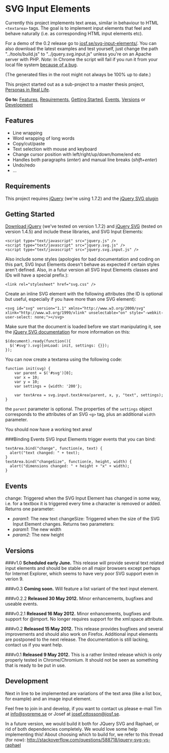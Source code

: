 SVG Input Elements
==================

Currently this project implements text areas, similar in behaviour to HTML 
`<textarea>` tags. The goal is to implement input elements that feel and 
behave naturally (i.e. as corresponding HTML input elements etc). 

For a demo of the 0.2 release go to 
[josf.se/svg-input-elements/](http://josf.se/svg-input-elements/). You can 
also download the latest examples and test yourself, just change the path 
"../tools/build.js" to "../jquery.svg.input.js" unless you're on an Apache 
server with PHP. _Note:_ In Chrome the script will fail if you run it from 
your local file system 
[because of a bug](http://code.google.com/p/chromium/issues/detail?id=49001). 

(The generated files in the root might not always be 100% up to date.) 

This project started out as a sub-project to a master thesis project, 
[Personas in Real Life](http://personasinreallife.tumblr.com).

__Go to:__ [Features](#features-), [Requirements](#requirements), 
[Getting Started](#getting-started), [Events](#events), [Versions](#versions) 
or [Development](#development)

Features 
--------
* Line wrapping
* Word wrapping of long words
* Copy/cut/paste
* Text selection with mouse and keyboard
* Change cursor position with left/right/up/down/home/end etc
* Handles both paragraphs (_enter_) and manual line breaks (_shift+enter_)
* Undo/redo
* ...

Requirements
------------
This project requires [jQuery](http://docs.jquery.com/Downloading_jQuery) 
(we're using 1.7.2) and the 
[jQuery SVG plugin](http://keith-wood.name/svg.html)

Getting Started
---------------
[Download jQuery](http://jquery.com/) (we've tested on version 1.7.2) and 
[jQuery SVG](http://keith-wood.name/svg.html) (tested on version 1.4.5) and 
include these libraries, and SVG Input Elements: 
```
<script type="text/javascript" src="jquery.js" />
<script type="text/javascript" src="jquery.svg.js" />
<script type="text/javascript" src="jquery.svg.input.js" />
```
Also include some styles (apologies for bad documentation and coding on this 
part, SVG Input Elements doesn't behave as expected if certain styles aren't 
defined. Also, in a futur version all SVG Input Elements classes and IDs will 
have a special prefix.):
```
<link rel="stylesheet" href="svg.css" />
```
Create an inline SVG element with the following attributes (the ID is optional
but useful, especially if you have more than one SVG element): 
```
<svg id="svg" version="1.1" xmlns="http://www.w3.org/2000/svg" xlink="http://www.w3.org/1999/xlink" unselectable="on" style="-webkit-user-select: none;"></svg>
```
Make sure that the document is loaded before we start manipulating it, see the
[jQuery SVG documentation](http://keith-wood.name/svgRef.html) for more 
information on this: 
```
$(document).ready(function(){
  $('#svg').svg({onLoad: init, settings: {}});  
});
```

You can now create a textarea using the following code: 
```
function init(svg) {
    var parent = $('#svg')[0]; 
    var x = 10; 
    var y = 10; 
    var settings = {width: '200'}; 

    var textArea = svg.input.textArea(parent, x, y, "text", settings);
}
```
the `parent` parameter is optional. The properties of the `settings` object 
corresponds to the attributes of an SVG `<g>` tag, plus an additional `width` 
parameter. 
 
You should now have a working text area!

###Binding Events
SVG Input Elements trigger events that you can bind: 
```
textArea.bind("change", function(e, text) {
  alert("text changed: " + text);
}
textArea.bind("changeSize", function(e, height, width) {
  alert("dimensions changed: " + height + "x" + width);
}
```

Events
------
change: Triggered when the SVG Input Element has changed in some way, i.e. for
a textbox it is triggered every time a character is removed or added. Returns 
one parameter: 
  * _param1_: The new text
changeSize: Triggered when the size of the SVG Input Element changes. Returns 
two parameters: 
  * _param1_: The new width
  * _param2_: The new height

Versions
--------
###v1.0
__Scheduled early June.__ This release will provide several text related input
elements and should be stable on all major browsers except perhaps for 
Internet Explorer, which seems to have very poor SVG support even in verion 9. 

###v0.3
__Coming soon.__ Will feature a list variant of the text input element. 

###v0.2.2
__Released 30 May 2012.__ Minor enhancements, bugfixes and useable events. 

###v0.2.1
__Released 16 May 2012.__ Minor enhancements, bugfixes and support for 
@import. No longer requires support for the xml:space attribute. 

###v0.2
__Released 15 May 2012.__ This release provides bugfixes and several 
improvements and should also work on Firefox. Additional input elements are 
postponed to the next release. The documentation is still lacking, contact us 
if you want help. 

###v0.1
__Released 9 May 2012.__ This is a rather limited release which is only 
properly tested in Chrome/Chromium. It should not be seen as something that is
ready to be put in use.

Development
-----------
Next in line to be implemented are variations of the text area (like a list 
box, for example) and an image input element. 

Feel free to join in and develop, if you want to contact us please e-mail 
Tim at [info@sypreme.se](mailto:info@sypreme.se) or Josef at 
[josef.ottosson@josf.se](mailto:josef.ottosson@josf.se). 

In a future version, we would build it both for JQuery SVG and Raphael, or 
rid of both dependencies completely. We would love some help implementing 
this! About choosing which to build for, we refer to this thread (for now):
http://stackoverflow.com/questions/588718/jquery-svg-vs-raphael